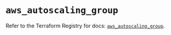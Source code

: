 # `aws_autoscaling_group`

Refer to the Terraform Registry for docs: [`aws_autoscaling_group`](https://registry.terraform.io/providers/hashicorp/aws/5.51.0/docs/resources/autoscaling_group).
